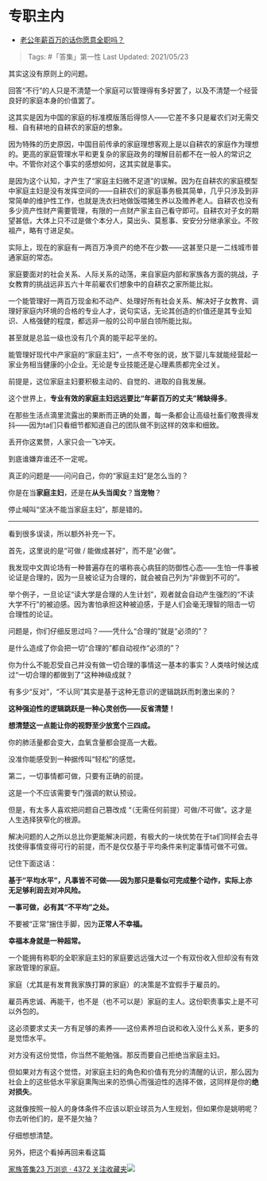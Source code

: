 # 专职主内

- [老公年薪百万的话你愿意全职吗？](https://www.zhihu.com/question/378681028/answer/1270333978)

>Tags: #「答集」第一性
>Last Updated: 2021/05/23

其实这没有原则上的问题。

回答“不行”的人只是不清楚一个家庭可以管理得有多好罢了，以及不清楚一个经营良好的家庭本身的价值罢了。

这其实是因为中国的家庭的标准模版落后得惊人——它差不多只是雇农们对无需交租、自有耕地的自耕农的家庭的想象。

因为特殊的历史原因，中国目前传承的家庭理想客观上是以自耕农的家庭作为理想的。更高的家庭管理水平和更复杂的家庭政务的理解目前都不在一般人的常识之中。不管你对这个事实的感想如何，这其实就是事实。

是因为这个认知，才产生了“家庭主妇微不足道”的误解。因为在自耕农的家庭模型中家庭主妇是没有发挥空间的——自耕农们的家庭事务极其简单，几乎只涉及到非常简单的维护性工作，也就是洗衣扫地做饭喂猪生养以及赡养老人。自耕农也没有多少资产性财产需要管理，有限的一点财产家主自己看守即可。自耕农对子女的期望甚低，大体上只不过是做个本分人，莫出头、莫惹事、安安分分继承家业。不败祖产，略有寸进足矣。

实际上，现在的家庭有一两百万净资产的绝不在少数——这甚至只是一二线城市普通家庭的常态。

家庭要面对的社会关系、人际关系的动荡，来自家庭内部和家族各方面的挑战，子女教育的挑战远非五六十年前雇农们想象中的自耕农之家所能比拟。

一个能管理好一两百万现金和不动产、处理好所有社会关系、解决好子女教育、调理好家庭内环境的合格的专业人才，说句实话，无论其创造的价值还是其专业知识、人格强健的程度，都远非一般的公司中层白领所能比拟。

甚至就是总监一级也没有几个真的能平起平坐的。

能管理好现代中产家庭的“家庭主妇”，一点不夸张的说，放下婴儿车就能经营起一家业务相当健康的小企业。无论是专业技能还是心理素质都完全过关。

前提是，这位家庭主妇要积极主动的、自觉的、进取的自我发展。

这个世界上，**专业有效的家庭主妇远远要比“年薪百万的丈夫”稀缺得多**。

在那些生活点滴里流露出的果断而正确的处置，每一条都会让高级社畜们敬畏得发抖——因为ta们只看细节都知道自己的团队做不到这样的效率和细致。

丢开你这累赘，人家只会一飞冲天。

到底谁嫌弃谁还不一定呢。

真正的问题是——问问自己，你的“家庭主妇”是怎么当的？

你是在当**家庭主妇**，还是在**从头当闺女**？**当宠物**？

停止喊叫“坚决不能当家庭主妇”，那是错的。

---

看到很多误读，所以额外补充一下。

首先，这里说的是“可做 / 能做成甚好”，而不是“必做”。

我发现中文舆论场有一种普遍存在的堪称丧心病狂的防御性心态——生怕一件事被论证是合理的，因为一旦被论证为合理的，就会被自己列为“非做到不可的”。

举个例子，一旦论证“读大学是合理的人生计划”，观者就会自动产生强烈的“不读大学不行”的被迫感。因为害怕承担这种被迫感，于是人们会毫无理智的阻击一切合理性的论证。

问题是，你们仔细反思过吗？——凭什么“合理的”就是“必须的”？

是什么造成了你会把一切“合理的”都自动视作“必须的”？

你为什么不能忍受自己并没有做一切合理的事情这一基本的事实？人类啥时候达成过“一切合理的都做到了”这种神级成就？

有多少“反对”，“不认同”其实是基于这种无意识的逻辑跳跃而刺激出来的？

**这种强迫性的逻辑跳跃是一种心灵创伤——反省清楚！**

**想清楚这一点能让你的视野至少放宽个三四成。**

你的肺活量都会变大，血氧含量都会提高一大截。

没准你能感受到一种据传叫“轻松”的感觉。

第二，一切事情都可做，只要有正确的前提。

这是一个不应该需要专门强调的默认预设。

但是，有太多人喜欢把问题自己篡改成 “（无需任何前提）可做/不可做”。这才是人生选择狭窄化的根源。

解决问题的人之所以总比你更能解决问题，有极大的一块优势在于ta们同样会去寻找使得事情变得可行的前提，而不是仅仅基于平均条件来判定事情可做不可做。

记住下面这话：

**基于“平均水平”，凡事皆不可做——因为那只是看似可完成整个动作，实际上亦无足够利润去对冲风险。**

**一事可做，必有其“不平均”之处。**

不要被“正常”捆住手脚，因为**正常人不幸福。**

**幸福本身就是一种超常。**

一个能拥有称职的全职家庭主妇的家庭要远远强大过一个有双份收入但却没有有效家政管理的家庭。

家庭（尤其是有发育我家族打算的家庭）的决策是不宜假手于雇员的。

雇员再忠诚、再能干，也不是（也不可以是）家庭的主人。这份职责事实上是不可以外包的。

这必须要求丈夫一方有足够的素养——这份素养坦白说和收入没什么关系，更多的是觉悟水平。

对方没有这份觉悟，你当然不能勉强。那反而要自己拒绝当家庭主妇。

但如果对方有这个觉悟，对家庭主妇的角色和价值有充分的清醒的认识，那么因为社会上的这些低水平家庭熏陶出来的恐惧心而强迫性的选择不做，这同样是你的**绝对损失**。

这就像按照一般人的身体条件不应该以职业球员为人生规划，但如果你是姚明呢？你去听他们的，是不是欠抽？

仔细想想清楚。

另外，把这个看掉再回来看这篇

[家族答集23 万浏览 · 4372 关注收藏夹![](https://pic2.zhimg.com/80/v2-b2918ef3f9c19572ba524ac59316a917_1440w.png)](https://zhihu.com/collection/378738313)